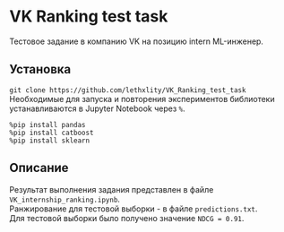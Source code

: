 # VK Ranking test task
Тестовое задание в компанию VK на позицию intern ML-инженер.
## Установка
```git clone https://github.com/lethxlity/VK_Ranking_test_task```\
Необходимые для запуска и повторения экспериментов библиотеки устанавливаются в Jupyter Notebook через ```%```.
```
%pip install pandas
%pip install catboost
%pip install sklearn
```
## Описание
Результат выполнения задания представлен в файле ```VK_internship_ranking.ipynb```. \
Ранжирование для тестовой выборки - в файле ```predictions.txt```.\
Для тестовой выборки было получено значение ```NDCG = 0.91```.
